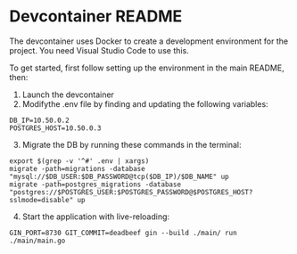 # Devcontainer README

The devcontainer uses Docker to create a development environment for the project. You need Visual Studio Code to use this.

To get started, first follow setting up the environment in the main README, then:

1. Launch the devcontainer
2. Modifythe .env file by finding and updating the following variables:
```shell
DB_IP=10.50.0.2
POSTGRES_HOST=10.50.0.3
```
3. Migrate the DB by running these commands in the terminal:
```shell
export $(grep -v '^#' .env | xargs)
migrate -path=migrations -database "mysql://$DB_USER:$DB_PASSWORD@tcp($DB_IP)/$DB_NAME" up
migrate -path=postgres_migrations -database "postgres://$POSTGRES_USER:$POSTGRES_PASSWORD@$POSTGRES_HOST?sslmode=disable" up
```
4. Start the application with live-reloading:
```shell
GIN_PORT=8730 GIT_COMMIT=deadbeef gin --build ./main/ run ./main/main.go
```